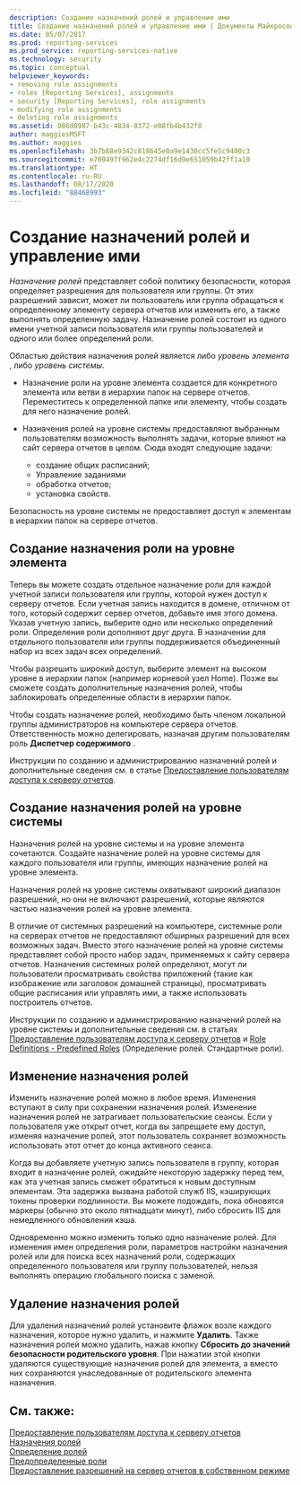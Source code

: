 ```yaml
---
description: Создание назначений ролей и управление ими
title: Создание назначений ролей и управление ими | Документы Майкрософт
ms.date: 05/07/2017
ms.prod: reporting-services
ms.prod_service: reporting-services-native
ms.technology: security
ms.topic: conceptual
helpviewer_keywords:
- removing role assignments
- roles [Reporting Services], assignments
- security [Reporting Services], role assignments
- modifying role assignments
- deleting role assignments
ms.assetid: 086d0987-b43c-4834-8372-e08fb4b432f8
author: maggiesMSFT
ms.author: maggies
ms.openlocfilehash: 3b7b88e9342c818645e0a9e1430cc5fe5c9400c3
ms.sourcegitcommit: e700497f962e4c2274df16d9e651059b42ff1a10
ms.translationtype: HT
ms.contentlocale: ru-RU
ms.lasthandoff: 08/17/2020
ms.locfileid: "88468993"
---
```

# <a name="create-and-manage-role-assignments"></a>Создание назначений ролей и управление ими

*Назначение ролей* представляет собой политику безопасности, которая определяет разрешения для пользователя или группы. От этих разрешений зависит, может ли пользователь или группа обращаться к определенному элементу сервера отчетов или изменить его, а также выполнять определенную задачу. Назначение ролей состоит из одного имени учетной записи пользователя или группы пользователей и одного или более определений роли.

Областью действия назначения ролей является либо *уровень элемента* , либо *уровень системы*.

- Назначение роли на уровне элемента создается для конкретного элемента или ветви в иерархии папок на сервере отчетов. Переместитесь к определенной папке или элементу, чтобы создать для него назначение ролей.

- Назначения ролей на уровне системы предоставляют выбранным пользователям возможность выполнять задачи, которые влияют на сайт сервера отчетов в целом. Сюда входят следующие задачи:
  - создание общих расписаний;
  - Управление заданиями
  - обработка отчетов;
  - установка свойств.

Безопасность на уровне системы не предоставляет доступ к элементам в иерархии папок на сервере отчетов.

## <a name="creating-an-item-level-role-assignment"></a>Создание назначения роли на уровне элемента

Теперь вы можете создать отдельное назначение роли для каждой учетной записи пользователя или группы, которой нужен доступ к серверу отчетов. Если учетная запись находится в домене, отличном от того, который содержит сервер отчетов, добавьте имя этого домена. Указав учетную запись, выберите одно или несколько определений роли. Определения роли дополняют друг друга. В назначении для отдельного пользователя или группы поддерживается объединенный набор из всех задач всех определений.

Чтобы разрешить широкий доступ, выберите элемент на высоком уровне в иерархии папок (например корневой узел Home). Позже вы сможете создать дополнительные назначения ролей, чтобы заблокировать определенные области в иерархии папок.

Чтобы создать назначение ролей, необходимо быть членом локальной группы администраторов на компьютере сервера отчетов. Ответственность можно делегировать, назначая другим пользователям роль **Диспетчер содержимого** .

Инструкции по созданию и администрированию назначений ролей и дополнительные сведения см. в статье [Предоставление пользователям доступа к серверу отчетов](../../reporting-services/security/grant-user-access-to-a-report-server.md).
  
## <a name="creating-a-system-level-role-assignment"></a>Создание назначения ролей на уровне системы

Назначения ролей на уровне системы и на уровне элемента сочетаются. Создайте назначение ролей на уровне системы для каждого пользователя или группы, имеющих назначение ролей на уровне элемента.

Назначения ролей на уровне системы охватывают широкий диапазон разрешений, но они не включают разрешений, которые являются частью назначения ролей на уровне элемента.

В отличие от системных разрешений на компьютере, системные роли на серверах отчетов не предоставляют обширных разрешений для всех возможных задач. Вместо этого назначение ролей на уровне системы представляет собой просто набор задач, применяемых к сайту сервера отчетов. Назначения системных ролей определяют, могут ли пользователи просматривать свойства приложений (такие как изображение или заголовок домашней страницы), просматривать общие расписания или управлять ими, а также использовать построитель отчетов.

Инструкции по созданию и администрированию назначений ролей на уровне системы и дополнительные сведения см. в статьях [Предоставление пользователям доступа к серверу отчетов](../../reporting-services/security/grant-user-access-to-a-report-server.md) и [Role Definitions - Predefined Roles](../../reporting-services/security/role-definitions-predefined-roles.md) (Определение ролей. Стандартные роли).  

## <a name="modifying-a-role-assignment"></a>Изменение назначения ролей

Изменить назначение ролей можно в любое время. Изменения вступают в силу при сохранении назначения ролей. Изменение назначения ролей не затрагивает пользовательские сеансы. Если у пользователя уже открыт отчет, когда вы запрещаете ему доступ, изменяя назначение ролей, этот пользователь сохраняет возможность использовать этот отчет до конца активного сеанса.

Когда вы добавляете учетную запись пользователя в группу, которая входит в назначение ролей, ожидайте некоторую задержку перед тем, как эта учетная запись сможет обратиться к новым доступным элементам. Эта задержка вызвана работой служб IIS, кэширующих токены проверки подлинности. Вы можете подождать, пока обновятся маркеры (обычно это около пятнадцати минут), либо сбросить IIS для немедленного обновления кэша.

Одновременно можно изменить только одно назначение ролей. Для изменения имен определения роли, параметров настройки назначения ролей или для поиска всех назначений роли, содержащих определенного пользователя или группу пользователей, нельзя выполнять операцию глобального поиска с заменой.

## <a name="deleting-a-role-assignment"></a>Удаление назначения ролей

Для удаления назначений ролей установите флажок возле каждого назначения, которое нужно удалить, и нажмите **Удалить**. Также назначения ролей можно удалить, нажав кнопку **Сбросить до значений безопасности родительского уровня**. При нажатии этой кнопки удаляются существующие назначения ролей для элемента, а вместо них сохраняются унаследованные от родительского элемента назначения.

## <a name="see-also"></a>См. также:

[Предоставление пользователям доступа к серверу отчетов](../../reporting-services/security/grant-user-access-to-a-report-server.md)  
[Назначения ролей](../../reporting-services/security/role-assignments.md)  
[Определение ролей](../../reporting-services/security/role-definitions.md)  
[Предопределенные роли](../../reporting-services/security/role-definitions-predefined-roles.md)  
[Предоставление разрешений на сервер отчетов в собственном режиме](../../reporting-services/security/granting-permissions-on-a-native-mode-report-server.md)
